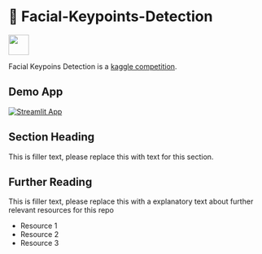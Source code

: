# 🥸 Facial-Keypoints-Detection

<img src="https://media3.giphy.com/media/l2R0fcsoWBJkhyaLS/giphy.gif" width="40" height="40" />

Facial Keypoins Detection is a [kaggle competition](https://www.kaggle.com/competitions/facial-keypoints-detection).

## Demo App

[![Streamlit App](https://static.streamlit.io/badges/streamlit_badge_black_white.svg)](https://starter-kit.streamlitapp.com/)

## Section Heading

This is filler text, please replace this with text for this section.

## Further Reading

This is filler text, please replace this with a explanatory text about further relevant resources for this repo
- Resource 1
- Resource 2
- Resource 3